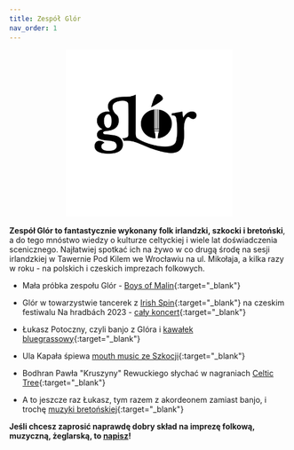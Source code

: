 ```yaml
---
title: Zespół Glór
nav_order: 1
---
```



<!-- ![logo](logo_glor2.svg) -->
<p align="center">
<img src="../images/logo_glor2.svg" width="300" height="300">
</p>

**Zespół Glór to fantastycznie wykonany folk irlandzki, szkocki i bretoński**, a do tego mnóstwo wiedzy o kulturze celtyckiej i wiele lat doświadczenia scenicznego.
Najłatwiej spotkać ich na żywo w co drugą środę na sesji irlandzkiej w Tawernie Pod Kilem we Wrocławiu na ul. Mikołaja, a kilka razy w roku - na polskich i czeskich imprezach folkowych.

* Mała próbka zespołu Glór - [Boys of Malin](https://youtu.be/oby8ulUbRpw?si=V5QAVamV4ZwnPdAO&t=8){:target="_blank"}

* Glór w towarzystwie tancerek z [Irish Spin](https://taniec-irlandzki.wroclaw.pl/){:target="_blank"} na czeskim festiwalu Na hradbách 2023 - [cały koncert](https://youtu.be/ylhBMfSsrPw?si=N2QBnMMqoj7NzZeY){:target="_blank"}

* Łukasz Potoczny, czyli banjo z Glóra i [kawałek bluegrassowy](https://youtu.be/XuD6_SkcDDU?si=cYJRZvBn9caXXM9O){:target="_blank"}

* Ula Kapała śpiewa [mouth music ze Szkocji](https://youtu.be/T9BgMcDHZlA?si=zZSF_zjfUv6hb-hs){:target="_blank"}

* Bodhran Pawła "Kruszyny" Rewuckiego słychać w nagraniach [Celtic Tree](https://youtu.be/PqFb50b1bkk?si=KGu1tRdWIVpoBS2L){:target="_blank"}

* A to jeszcze raz Łukasz, tym razem z akordeonem zamiast banjo, i trochę [muzyki bretońskiej](https://youtu.be/TorBgbTYaK0?si=NwH3q5lITAobiBf8){:target="_blank"}

**Jeśli chcesz zaprosić naprawdę dobry skład na imprezę folkową, muzyczną, żeglarską, to [napisz](mailto:contact@glor.com.pl)!**
